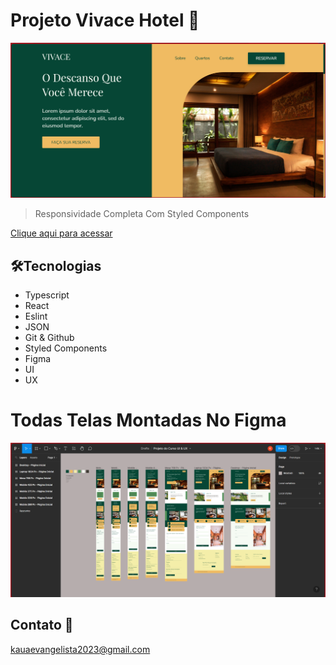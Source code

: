 # Projeto Vivace Hotel 🤩

![preview](./.github/Preview.png)

> Responsividade Completa Com Styled Components

[Clique aqui para acessar]()

## 🛠️Tecnologias

- Typescript
- React
- Eslint
- JSON
- Git & Github
- Styled Components
- Figma
- UI
- UX

# Todas Telas Montadas No Figma

![preview](./.github/figma.png)

## Contato 📲

kauaevangelista2023@gmail.com
